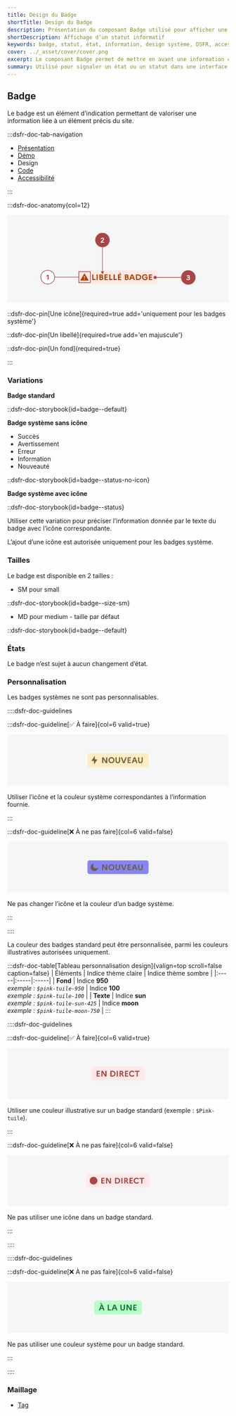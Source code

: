 ```yaml
---
title: Design du Badge
shortTitle: Design du Badge
description: Présentation du composant Badge utilisé pour afficher une information de type statut ou état liée à un élément de l’interface.
shortDescription: Affichage d’un statut informatif
keywords: badge, statut, état, information, design système, DSFR, accessibilité, non cliquable, interface
cover: ../_asset/cover/cover.png
excerpt: Le composant Badge permet de mettre en avant une information courte liée à un élément précis de l’interface, comme un statut ou un état, sans interaction de la part de l’usager.
summary: Utilisé pour signaler un état ou un statut dans une interface, le composant Badge apporte une information rapide à lire, positionnée au plus près de l’élément concerné. Il peut apparaître dans des menus, des tuiles, des tableaux ou des pages. Les badges système suivent des règles strictes de design et d’accessibilité, tandis que les badges standards autorisent une personnalisation encadrée.
---
```


## Badge

Le badge est un élément d’indication permettant de valoriser une information liée à un élément précis du site.

:::dsfr-doc-tab-navigation

- [Présentation](../index.md)
- [Démo](../demo/index.md)
- Design
- [Code](../code/index.md)
- [Accessibilité](../accessibility/index.md)

:::

:::dsfr-doc-anatomy{col=12}

![Anatomie du badge](../_asset/anatomy/anatomy-1.png)

::dsfr-doc-pin[Une icône]{required=true add='uniquement pour les badges système'}

::dsfr-doc-pin[Un libellé]{required=true add='en majuscule'}

::dsfr-doc-pin[Un fond]{required=true}

:::


### Variations

**Badge standard**

::dsfr-doc-storybook{id=badge--default}

**Badge système sans icône**

- Succès
- Avertissement
- Erreur
- Information
- Nouveauté

::dsfr-doc-storybook{id=badge--status-no-icon}

**Badge système avec icône**

::dsfr-doc-storybook{id=badge--status}

Utiliser cette variation pour préciser l’information donnée par le texte du badge avec l’icône correspondante.

L’ajout d’une icône est autorisée uniquement pour les badges système.

### Tailles

Le badge est disponible en 2 tailles :

- SM pour small

::dsfr-doc-storybook{id=badge--size-sm}

- MD pour medium - taille par défaut

::dsfr-doc-storybook{id=badge--default}

### États

Le badge n’est sujet à aucun changement d’état.

### Personnalisation

Les badges systèmes ne sont pas personnalisables.

::::dsfr-doc-guidelines

:::dsfr-doc-guideline[✅ À faire]{col=6 valid=true}

![À faire](../_asset/custom/do-1.png)

Utiliser l’icône et la couleur système correspondantes à l’information fournie.

:::

:::dsfr-doc-guideline[❌ À ne pas faire]{col=6 valid=false}

![À ne pas faire](../_asset/custom/dont-1.png)

Ne pas changer l’icône et la couleur d’un badge système.

:::

::::

La couleur des badges standard peut être personnalisée, parmi les couleurs illustratives autorisées uniquement.


:::dsfr-doc-table[Tableau personnalisation design]{valign=top scroll=false caption=false}
| Éléments | Indice thème claire | Indice thème sombre |
|:-----|:-----|:-----|
| **Fond** | Indice **950**<br>_exemple : `$pink-tuile-950`_ | Indice **100**<br>_exemple : `$pink-tuile-100`_ |
| **Texte** | Indice **sun**<br>_exemple : `$pink-tuile-sun-425`_ | Indice **moon**<br>_exemple : `$pink-tuile-moon-750`_ |
:::


::::dsfr-doc-guidelines

:::dsfr-doc-guideline[✅ À faire]{col=6 valid=true}

![À faire](../_asset/custom/do-2.png)

Utiliser une couleur illustrative sur un badge standard (exemple : `$Pink-tuile`).

:::

:::dsfr-doc-guideline[❌ À ne pas faire]{col=6 valid=false}

![À ne pas faire](../_asset/custom/dont-2.png)

Ne pas utiliser une icône dans un badge standard.

:::

::::

::::dsfr-doc-guidelines

:::dsfr-doc-guideline[❌ À ne pas faire]{col=6 valid=false}

![À ne pas faire](../_asset/custom/dont-3.png)

Ne pas utiliser une couleur système pour un badge standard.

:::

::::

### Maillage

- [Tag](../../../../tag/_part/doc/index.md)
